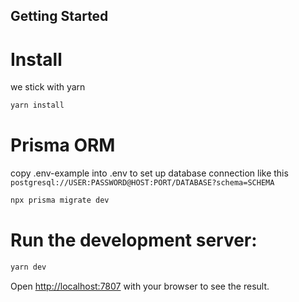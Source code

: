 ## Getting Started

# Install
we stick with yarn
```bash
yarn install
```

# Prisma ORM
copy .env-example into .env to set up database connection like this
`postgresql://USER:PASSWORD@HOST:PORT/DATABASE?schema=SCHEMA`

```bash
npx prisma migrate dev
```

# Run the development server:

```bash
yarn dev
```

Open [http://localhost:7807](http://localhost:7807) with your browser to see the result.
